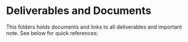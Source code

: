# Deliverables and Documents
This folders holds documents and links to all deliverables and important note. See below for quick references:

